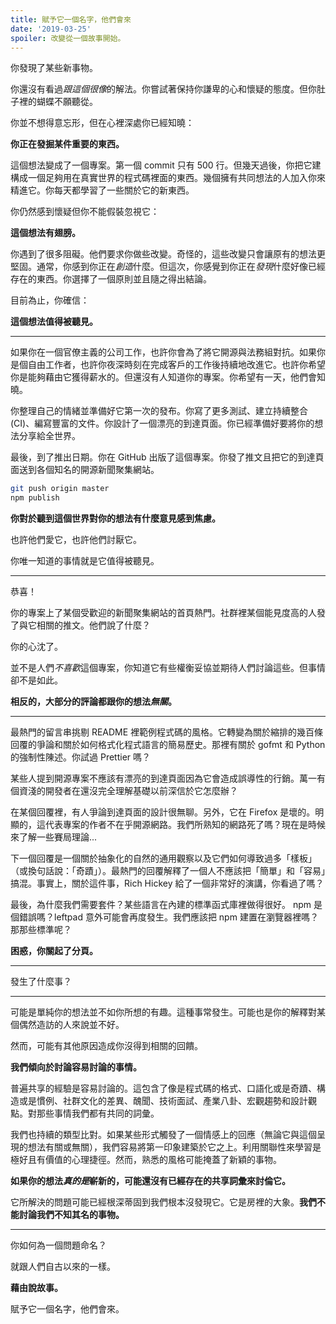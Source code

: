 ```yaml
---
title: 賦予它一個名字，他們會來
date: '2019-03-25'
spoiler: 改變從一個故事開始。
---
```


你發現了某些新事物。

你還沒有看過*跟這個很像*的解法。你嘗試著保持你謙卑的心和懷疑的態度。但你肚子裡的蝴蝶不願聽從。

你並不想得意忘形，但在心裡深處你已經知曉：

**你正在發掘某件重要的東西。**

這個想法變成了一個專案。第一個 commit 只有 500 行。但幾天過後，你把它建構成一個足夠用在真實世界的程式碼裡面的東西。幾個擁有共同想法的人加入你來精進它。你每天都學習了一些關於它的新東西。

你仍然感到懷疑但你不能假裝忽視它：

**這個想法有翅膀。**

你遇到了很多阻礙。他們要求你做些改變。奇怪的，這些改變只會讓原有的想法更堅固。通常，你感到你正在*創造*什麼。但這次，你感覺到你正在*發現*什麼好像已經存在的東西。你選擇了一個原則並且隨之得出結論。

目前為止，你確信：

**這個想法值得被聽見。**

---

如果你在一個官僚主義的公司工作，也許你會為了將它開源與法務組對抗。如果你是個自由工作者，也許你夜深時刻在完成客戶的工作後持續地改進它。也許你希望你是能夠藉由它獲得薪水的。但還沒有人知道你的專案。你希望有一天，他們會知曉。

你整理自己的情緒並準備好它第一次的發布。你寫了更多測試、建立持續整合 (CI)、編寫豐富的文件。你設計了一個漂亮的到達頁面。你已經準備好要將你的想法分享給全世界。

最後，到了推出日期。你在 GitHub 出版了這個專案。你發了推文且把它的到達頁面送到各個知名的開源新聞聚集網站。

```bash
git push origin master
npm publish
```

**你對於聽到這個世界對你的想法有什麼意見感到焦慮。**

也許他們愛它，也許他們討厭它。

你唯一知道的事情就是它值得被聽見。

---

恭喜！

你的專案上了某個受歡迎的新聞聚集網站的首頁熱門。社群裡某個能見度高的人發了與它相關的推文。他們說了什麼？

你的心沈了。

並不是人們*不喜歡*這個專案，你知道它有些權衡妥協並期待人們討論這些。但事情卻不是如此。

**相反的，大部分的評論都跟你的想法*無關*。**
****

最熱門的留言串挑剔 README 裡範例程式碼的風格。它轉變為關於縮排的幾百條回覆的爭論和關於如何格式化程式語言的簡易歷史。那裡有關於 gofmt 和 Python 的強制性陳述。你試過 Prettier 嗎？

某些人提到開源專案不應該有漂亮的到達頁面因為它會造成誤導性的行銷。萬一有個資淺的開發者在還沒完全理解基礎以前深信於它怎麼辦？

在某個回覆裡，有人爭論到達頁面的設計很無聊。另外，它在 Firefox 是壞的。明顯的，這代表專案的作者不在乎開源網路。我們所熟知的網路死了嗎？現在是時候來了解一些賽局理論...

下一個回覆是一個關於抽象化的自然的通用觀察以及它們如何導致過多「樣板」（或換句話說：「奇蹟」）。最熱門的回覆解釋了一個人不應該把「簡單」和「容易」搞混。事實上，關於這件事，Rich Hickey 給了一個非常好的演講，你看過了嗎？

最後，為什麼我們需要套件？某些語言在內建的標準函式庫裡做得很好。 npm 是個錯誤嗎？leftpad 意外可能會再度發生。我們應該把 npm 建置在瀏覽器裡嗎？那那些標準呢？

**困惑，你關起了分頁。**

---

發生了什麼事？

---

可能是單純你的想法並不如你所想的有趣。這種事常發生。可能也是你的解釋對某個偶然造訪的人來說並不好。

然而，可能有其他原因造成你沒得到相關的回饋。

**我們傾向於討論容易討論的事情。**

普遍共享的經驗是容易討論的。這包含了像是程式碼的格式、口語化或是奇蹟、構造或是慣例、社群文化的差異、醜聞、技術面試、產業八卦、宏觀趨勢和設計觀點。對那些事情我們都有共同的詞彙。

我們也持續的類型比對。如果某些形式觸發了一個情感上的回應（無論它與這個呈現的想法有關或無關），我們容易將第一印象建築於它之上。利用關聯性來學習是極好且有價值的心理捷徑。然而，熟悉的風格可能掩蓋了新穎的事物。

**如果你的想法*真的是*嶄新的，可能還沒有已經存在的共享詞彙來討倫它。**

它所解決的問題可能已經根深蒂固到我們根本沒發現它。它是房裡的大象。**我們不能討論我們不知其名的事物。**

---

你如何為一個問題命名？

就跟人們自古以來的一樣。

**藉由說故事。**

賦予它一個名字，他們會來。

